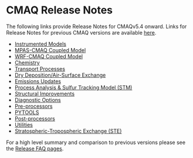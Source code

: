 # CMAQ Release Notes

The following links provide Release Notes for CMAQv5.4 onward.  Links for Release Notes for previous CMAQ versions are available [here](https://www.epa.gov/cmaq/cmaq-documentation#release-notes).

   * [Instrumented Models](./CMAQ-Release-Notes:-Instrumented-Models.md)
   * [MPAS-CMAQ Coupled Model](./CMAQ-Release-Notes:-MPAS-CMAQ-Coupled-Model.md)
   * [WRF-CMAQ Coupled Model](./CMAQ-Release-Notes:-WRF-CMAQ-Coupled-Model.md)
   * [Chemistry](./CMAQ-Release-Notes:-Chemistry.md)
   * [Transport Processes](./CMAQ-Release-Notes:-Transport-Processes.md)
   * [Dry Deposition/Air-Surface Exchange](./CMAQ-Release-Notes:-Dry-Deposition-Air-Surface-Exchange.md)
   * [Emissions Updates](./CMAQ-Release-Notes:-Emissions-Updates.md)
   * [Process Analysis & Sulfur Tracking Model (STM)](./CMAQ-Release-Notes:-Process-Analysis-&-Sulfur-Tracking-Model-(STM).md)
   * [Structural Improvements](./CMAQ-Release-Notes:-Structural-Improvements.md)
   * [Diagnostic Options](./CMAQ-Release-Notes:-Diagnostic-Options.md)
   * [Pre-processors](./CMAQ-Release-Notes:-Preprocessors.md)
   * [PYTOOLS](./CMAQ-Release-Notes:-PYTOOLS.md)
   * [Post-processors](./CMAQ-Release-Notes:-Postprocessors.md)
   * [Utilities](./CMAQ-Release-Notes:-Utilities.md)
   * [Stratospheric-Tropospheric Exchange (STE)](./CMAQ-Release-Notes:-Stratospheric‐Tropospheric-Exchange-(STE).md)


For a high level summary and comparison to previous versions please see the [Release FAQ pages](../Release_FAQ/README.md).

<!--
```{toctree}
:hidden:
Instrumented Models <CMAQ-Release-Notes:-Instrumented-Models.md>
MPAS-CMAQ Coupled Model <CMAQ-Release-Notes:-MPAS-CMAQ-Coupled-Model.md>
WRF-CMAQ Coupled Model <CMAQ-Release-Notes:-WRF-CMAQ-Coupled-Model.md>
Chemistry <CMAQ-Release-Notes:-Chemistry.md>
Transport Processes <CMAQ-Release-Notes:-Transport-Processes.md>
Dry Deposition/Air-Surface Exchange <CMAQ-Release-Notes:-Dry-Deposition-Air-Surface-Exchange.md>
Emissions Updates <CMAQ-Release-Notes:-Emissions-Updates.md>
Process Analysis & STM <CMAQ-Release-Notes:-Process-Analysis-&-Sulfur-Tracking-Model-(STM).md>
Structural Improvements <CMAQ-Release-Notes:-Structural-Improvements.md>
Diagnostic Options <CMAQ-Release-Notes:-Diagnostic-Options.md>
Pre-processors <CMAQ-Release-Notes:-Preprocessors.md>
PYTOOLS <CMAQ-Release-Notes:-PYTOOLS.md>
Post-processors <CMAQ-Release-Notes:-Postprocessors.md>
Utilities <CMAQ-Release-Notes:-Utilities.md>
Stratospheric-Tropospheric Exchange (STE) <CMAQ-Release-Notes:-Stratospheric‐Tropospheric-Exchange-(STE).md>
```
END_OF_COMMENT
-->